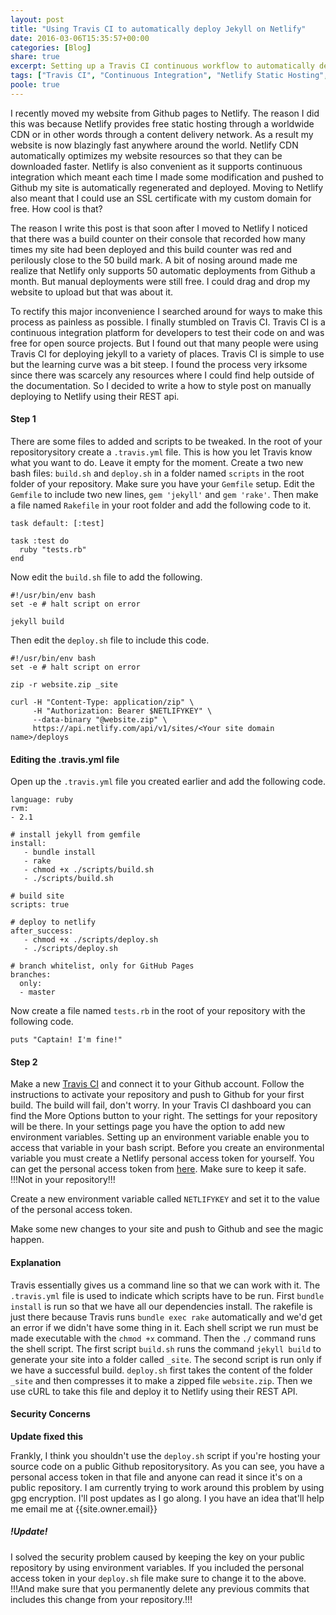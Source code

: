 ```yaml
---
layout: post
title: "Using Travis CI to automatically deploy Jekyll on Netlify"
date: 2016-03-06T15:35:57+00:00
categories: [Blog]
share: true
excerpt: Setting up a Travis CI continuous workflow to automatically deploy my website on Netlify each time I push to Github.
tags: ["Travis CI", "Continuous Integration", "Netlify Static Hosting", "Jekyll"]
poole: true
---
```


I recently moved my website from Github pages to Netlify. The reason I did this was because Netlify provides free static hosting through a worldwide CDN or in other words through a content delivery network. As a result my website is now blazingly fast anywhere around the world. Netlify CDN automatically optimizes my website resources so that they can be downloaded faster. Netlify is also convenient as it supports continuous integration which meant each time I made some modification and pushed to Github my site is automatically regenerated and deployed. Moving to Netlify also meant that I could use an SSL certificate with my custom domain for free. How cool is that?

The reason I write this post is that soon after I moved to Netlify I noticed that there was a build counter on their console that recorded how many times my site had been deployed and this build counter was red and perilously close to the 50 build mark. A bit of nosing around made me realize that Netlify only supports 50 automatic deployments from Github a month. But manual deployments were still free. I could drag and drop my website to upload but that was about it. 

To rectify this major inconvenience I searched around for ways to make this process as painless as possible. I finally stumbled on Travis CI. Travis CI is a continuous integration platform for developers to test their code on and was free for open source projects. But I found out that many people were using Travis CI for deploying jekyll to a variety of places. Travis CI is simple to use but the learning curve was a bit steep. I found the process very irksome since there was scarcely any resources where I could find help outside of the documentation. So I decided to write a how to style post on manually deploying to Netlify using their REST api.

#### Step 1

There are some files to added and scripts to be tweaked. In the root of your repositorysitory create a `.travis.yml` file. This is how you let Travis know what you want to do. Leave it empty for the moment. Create a two new bash files: `build.sh` and `deploy.sh` in a folder named `scripts` in the root folder of your repository. Make sure you have your `Gemfile` setup. Edit the `Gemfile` to include two new lines, `gem 'jekyll'` and `gem 'rake'`. Then make a file named `Rakefile` in your root folder and add the following code to it. 

```
task default: [:test]

task :test do
  ruby "tests.rb"
end
```

Now edit the `build.sh` file to add the following.

```
#!/usr/bin/env bash
set -e # halt script on error

jekyll build
```

Then edit the `deploy.sh` file to include this code.

```
#!/usr/bin/env bash
set -e # halt script on error

zip -r website.zip _site

curl -H "Content-Type: application/zip" \
     -H "Authorization: Bearer $NETLIFYKEY" \
     --data-binary "@website.zip" \
     https://api.netlify.com/api/v1/sites/<Your site domain name>/deploys
```

#### Editing the .travis.yml file

Open up the `.travis.yml` file you created earlier and add the following code.

```
language: ruby
rvm:
- 2.1

# install jekyll from gemfile
install: 
   - bundle install
   - rake
   - chmod +x ./scripts/build.sh
   - ./scripts/build.sh

# build site
scripts: true

# deploy to netlify
after_success: 
   - chmod +x ./scripts/deploy.sh
   - ./scripts/deploy.sh

# branch whitelist, only for GitHub Pages
branches:
  only:
  - master
```

Now create a file named `tests.rb` in the root of your repository with the following code.

```
puts "Captain! I'm fine!"
```

#### Step 2

Make a new [Travis CI](https://travis-ci.org) and connect it to your Github account. Follow the instructions to activate your repository and push to Github for your first build. The build will fail, don't worry. In your Travis CI dashboard you can find the More Options button to your right. The settings for your repository will be there. In your settings page you have the option to add new environment variables. Setting up an environment variable enable you to access that variable in your bash script. Before you create an environmental variable you must create a Netlify personal access token for yourself. You can get the personal access token from [here](https://app.netlify.com/applications). Make sure to keep it safe. !!!Not in your repository!!!

Create a new environment variable called `NETLIFYKEY` and set it to the value of the personal access token.

Make some new changes to your site and push to Github and see the magic happen. 

#### Explanation

Travis essentially gives us a command line so that we can work with it. The `.travis.yml` file is used to indicate which scripts have to be run. First `bundle install` is run so that we have all our dependencies install. The rakefile is just there because Travis runs `bundle exec rake` automatically and we'd get an error if we didn't have some thing in it. Each shell script we run must be made executable with the `chmod +x` command. Then the `./` command runs the shell script. The first script `build.sh` runs the command `jekyll build` to generate your site into a folder called `_site`. The second script is run only if we have a successful build. `deploy.sh` first takes the content of the folder `_site` and then compresses it to make a zipped file `website.zip`. Then we use cURL to take this file and deploy it to Netlify using their REST API. 

#### Security Concerns

**Update fixed this**

Frankly, I think you shouldn't use the `deploy.sh` script if you're hosting your source code on a public Github repositorysitory. As you can see, you have a personal access token in that file and anyone can read it since it's on a public repository. I am currently trying to work around this problem by using gpg encryption. I'll post updates as I go along. I you have an idea that'll help me email me at {{site.owner.email}}



##### !Update!

I solved the security problem caused by keeping the key on your public repository by using environment variables. If you included the personal access token in your `deploy.sh` file make sure to change it to the above. !!!And make sure that you permanently delete any previous commits that includes this change from your repository.!!!
